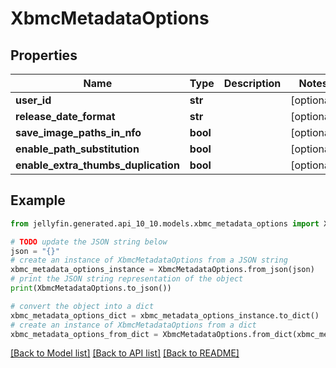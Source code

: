 # XbmcMetadataOptions


## Properties

Name | Type | Description | Notes
------------ | ------------- | ------------- | -------------
**user_id** | **str** |  | [optional] 
**release_date_format** | **str** |  | [optional] 
**save_image_paths_in_nfo** | **bool** |  | [optional] 
**enable_path_substitution** | **bool** |  | [optional] 
**enable_extra_thumbs_duplication** | **bool** |  | [optional] 

## Example

```python
from jellyfin.generated.api_10_10.models.xbmc_metadata_options import XbmcMetadataOptions

# TODO update the JSON string below
json = "{}"
# create an instance of XbmcMetadataOptions from a JSON string
xbmc_metadata_options_instance = XbmcMetadataOptions.from_json(json)
# print the JSON string representation of the object
print(XbmcMetadataOptions.to_json())

# convert the object into a dict
xbmc_metadata_options_dict = xbmc_metadata_options_instance.to_dict()
# create an instance of XbmcMetadataOptions from a dict
xbmc_metadata_options_from_dict = XbmcMetadataOptions.from_dict(xbmc_metadata_options_dict)
```
[[Back to Model list]](../README.md#documentation-for-models) [[Back to API list]](../README.md#documentation-for-api-endpoints) [[Back to README]](../README.md)


